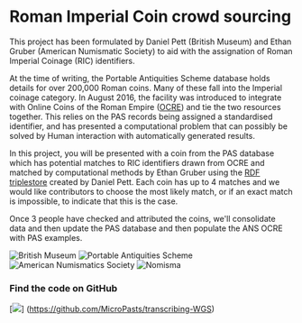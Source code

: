 # Roman Imperial Coin crowd sourcing

This project has been formulated by Daniel Pett (British Museum) and Ethan Gruber (American Numismatic Society) to aid
with the assignation of Roman Imperial Coinage (RIC) identifiers. 

At the time of writing, the Portable Antiquities Scheme database holds details for over 200,000 Roman coins. Many of 
these fall into the Imperial coinage category. In August 2016, the facility was introduced to integrate with Online 
Coins of the Roman Empire ([OCRE](http://numismatics.org/ocre/)) and tie the two resources together. This relies on the 
PAS records being assigned a standardised identifier, and has presented a computational problem that can possibly be 
solved by Human interaction with automatically generated results.

In this project, you will be presented with a coin from the PAS database which has potential matches to RIC identifiers
drawn from OCRE and matched by computational methods by Ethan Gruber using the [RDF triplestore](https://data.finds.org.uk)
created by Daniel Pett. Each coin has up to 4 matches and we would like contributors to choose the most likely match, or
if an exact match is impossible, to indicate that this is the case.

Once 3 people have checked and attributed the coins, we'll consolidate data and then update the PAS database and then 
populate the ANS OCRE with PAS examples.

![British Museum](http://finds.org.uk/images/logos/bm_logo.png)
![Portable Antiquities Scheme](http://www.dayofarchaeology.com/wp-content/uploads/2011/05/pasrgbsize4.jpg)
![American Numismatics Society](http://numismatics.org/pmwiki/pub/skins/ans/ans_seal.gif)
![Nomisma](http://nomisma.org)

### Find the code on GitHub

[![](http://media.creativebloq.futurecdn.net/sites/creativebloq.com/files/images/2013/06/16-logo.jpg)]
(https://github.com/MicroPasts/transcribing-WGS)